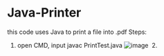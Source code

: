 # Java-Printer
this code uses Java to print a file into .pdf
Steps:
  1. open CMD, input javac PrintTest.java
     ![image](https://github.com/lilyDog/Java-Printer/image/1.PNG)
  2. 

